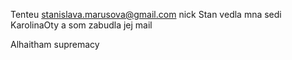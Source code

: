 Tenteu stanislava.marusova@gmail.com nick Stan
vedla mna sedi KarolinaOty a som zabudla jej mail

Alhaitham supremacy
